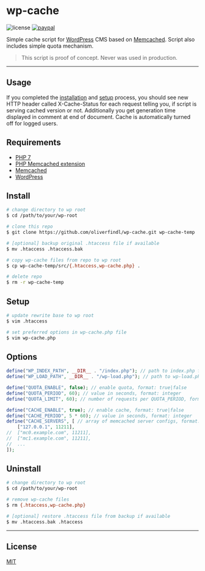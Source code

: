 # wp-cache

![license](https://img.shields.io/github/license/oliverfindl/wp-cache.svg?style=flat)
[![paypal](https://img.shields.io/badge/donate-paypal-blue.svg?colorB=0070ba&style=flat)](https://paypal.me/oliverfindl)

Simple cache script for [WordPress][WP] CMS based on [Memcached][MC]. Script also includes simple quota mechanism.

> This script is proof of concept. Never was used in production.

---

## Usage

If you completed the [installation](#install) and [setup](#setup) process, you should see new HTTP header called X-Cache-Status for each request telling you, if script is serving cached version or not. Additionally you get generation time displayed in comment at end of document. Cache is automatically turned off for logged users.

## Requirements

* [PHP 7][PHP-7]
* [PHP Memcached extension][PHP-MC-EXT]
* [Memcached][MC]
* [WordPress][WP]

## Install

```bash
# change directory to wp root
$ cd /path/to/your/wp-root

# clone this repo
$ git clone https://github.com/oliverfindl/wp-cache.git wp-cache-temp

# [optional] backup original .htaccess file if available
$ mv .htaccess .htaccess.bak

# copy wp-cache files from repo to wp root
$ cp wp-cache-temp/src/{.htaccess,wp-cache.php} .

# delete repo
$ rm -r wp-cache-temp
```

## Setup

```bash
# update rewrite base to wp root
$ vim .htaccess

# set preferred options in wp-cache.php file
$ vim wp-cache.php
```

## Options

```php
define("WP_INDEX_PATH", __DIR__ . "/index.php"); // path to index.php file
define("WP_LOAD_PATH", __DIR__ . "/wp-load.php"); // path to wp-load.php file

define("QUOTA_ENABLE", false); // enable quota, format: true|false
define("QUOTA_PERIOD", 60); // value in seconds, format: integer
define("QUOTA_LIMIT", 60); // number of requests per QUOTA_PERIOD, format: integer

define("CACHE_ENABLE", true); // enable cache, format: true|false
define("CACHE_PERIOD", 5 * 60); // value in seconds, format: integer
define("CACHE_SERVERS", [ // array of memcached server configs, format: [ [ host, port ], ... ]
	["127.0.0.1", 11211],
//	["mc0.example.com", 11211],
//	["mc1.example.com", 11211],
//	...
]);
```

## Uninstall

```bash
# change directory to wp root
$ cd /path/to/your/wp-root

# remove wp-cache files
$ rm {.htaccess,wp-cache.php}

# [optional] restore .htaccess file from backup if available
$ mv .htaccess.bak .htaccess
```

---

## License

[MIT](http://opensource.org/licenses/MIT)

[WP]: https://wordpress.org/
[MC]: https://www.memcached.org/
[PHP-7]: https://secure.php.net/manual/en/install.php
[PHP-MC-EXT]: https://secure.php.net/manual/en/book.memcached.php

